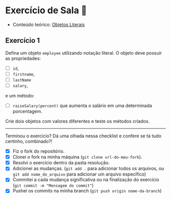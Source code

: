 # Exercício de Sala 🏫  

- Conteúdo teórico: 
[Objetos Literais](https://github.com/reprograma/on21-imersao-js-S5-Prototype-1/blob/main/README.md#objetos-literais)

## Exercício 1

Defina um objeto `employee` utilizando notação literal.
O objeto deve possuir as propriedades:
- [ ] `id`,
- [ ] `firstname`,
- [ ] `lastName`
- [ ] `salary`,

e um método:
- [ ] `raiseSalary(percent)` que aumenta o salário em uma determinada porcentagem. 

Crie dois objetos com valores diferentes e teste os métodos criados.

---

Terminou o exercício? Dá uma olhada nessa checklist e confere se tá tudo certinho, combinado?!

- [x] Fiz o fork do repositório.
- [x] Clonei o fork na minha máquina (`git clone url-do-meu-fork`).
- [x] Resolvi o exercício dentro da pasta resolução.
- [x] Adicionei as mudanças. (`git add .` para adicionar todos os arquivos, ou `git add nome_do_arquivo` para adicionar um arquivo específico)
- [x] Commitei a cada mudança significativa ou na finalização do exercício (`git commit -m "Mensagem do commit"`)
- [x] Pushei os commits na minha branch (`git push origin nome-da-branch`)
